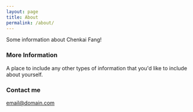 ```yaml
---
layout: page
title: About
permalink: /about/
---
```


Some information about Chenkai Fang!

### More Information

A place to include any other types of information that you'd like to include about yourself.

### Contact me

[email@domain.com](mailto:email@domain.com)